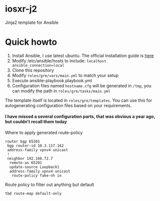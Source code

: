 # iosxr-j2
Jinja2 template for Ansible

# Quick howto
1. Install Ansible, I use latest ubuntu. The official installation guide is [here](http://docs.ansible.com/ansible/intro_installation.html#latest-releases-via-apt-ubuntu)
2. Modify /etc/ansible/hosts to include: `localhost ansible_connection=local`
3. Clone this repository
4. Modify `roles/gre/vars/main.yml` to match your setup
5. Execute ansible-playbook playbook.yml
6. Configuration files named `hostname.cfg` will be generated in `/tmp`, you can modify the path in `roles/gre/tasks/main.yml`

The template itself is located in `roles/gre/templates`. You can use this for autogenerating configuration files based on your requirements.

#### I have missed a several configuration parts, that was obvious a year ago, but couldn't recall them today
Where to apply generated route-policy
```
router bgp 65201
 bgp router-id 10.3.117.162
 address-family vpnv4 unicast
 !
 neighbor 192.168.72.7
  remote-as 65201
  update-source Loopback1
  address-family vpnv4 unicast
   route-policy fake-nh in
```
Route policy to filter out anything but default
```
tbd route-map default-only
```



